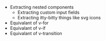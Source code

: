 
- Extracting nested components
    - Extracting custom input fields
    - Extracting itty-bitty things like svg icons
- Equivalant of v-for
- Equivalant of v-if
- Equivalant of v-transition
